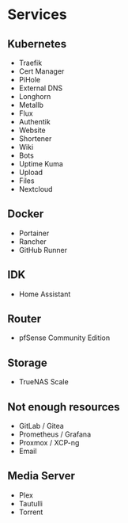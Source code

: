 # Services

## Kubernetes

- Traefik
- Cert Manager
- PiHole
- External DNS
- Longhorn
- Metallb
- Flux
- Authentik
- Website
- Shortener
- Wiki
- Bots
- Uptime Kuma
- Upload
- Files
- Nextcloud

## Docker

- Portainer
- Rancher
- GitHub Runner

## IDK

- Home Assistant

## Router

- pfSense Community Edition

## Storage

- TrueNAS Scale

## Not enough resources

- GitLab / Gitea
- Prometheus / Grafana
- Proxmox / XCP-ng
- Email

## Media Server

- Plex
- Tautulli
- Torrent
